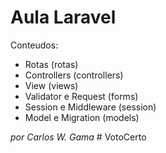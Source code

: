 # Aula Laravel

Conteudos: 
* Rotas (rotas)
* Controllers (controllers)
* View (views)
* Validator e Request (forms)
* Session e Middleware (session)
* Model e Migration (models)

_por Carlos W. Gama_ # VotoCerto
